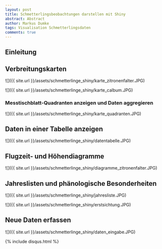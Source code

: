 ```yaml
---
layout: post
title: Schmetterlingsbeobachtungen darstellen mit Shiny
abstract: Abstract
author: Markus Dumke
tags: Visualisation Schmetterlingsdaten
comments: true
---
```


## Einleitung


## Verbreitungskarten

![]({{ site.url }}/assets/schmetterlinge_shiny/karte_zitronenfalter.JPG)

![]({{ site.url }}/assets/schmetterlinge_shiny/karte_calbum.JPG)

### Messtischblatt-Quadranten anzeigen und Daten aggregieren

![]({{ site.url }}/assets/schmetterlinge_shiny/karte_quadranten.JPG)

## Daten in einer Tabelle anzeigen

![]({{ site.url }}/assets/schmetterlinge_shiny/datentabelle.JPG)

## Flugzeit- und Höhendiagramme

![]({{ site.url }}/assets/schmetterlinge_shiny/diagramme_zitronenfalter.JPG)

## Jahreslisten und phänologische Besonderheiten

![]({{ site.url }}/assets/schmetterlinge_shiny/jahresliste.JPG)

![]({{ site.url }}/assets/schmetterlinge_shiny/erstsichtung.JPG)

## Neue Daten erfassen

![]({{ site.url }}/assets/schmetterlinge_shiny/daten_eingabe.JPG)

{% include disqus.html %}

